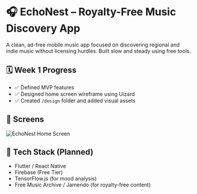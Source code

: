 # 🎧 EchoNest – Royalty-Free Music Discovery App

A clean, ad-free mobile music app focused on discovering regional and indie music without licensing hurdles. Built slow and steady using free tools.

## 🗓️ Week 1 Progress
- ✅ Defined MVP features
- ✅ Designed home screen wireframe using Uizard
- ✅ Created `/design` folder and added visual assets

## 📁 Screens
![EchoNest Home Screen](design/echonest_home_screen.png)

## 🔧 Tech Stack (Planned)
- Flutter / React Native
- Firebase (Free Tier)
- TensorFlow.js (for mood analysis)
- Free Music Archive / Jamendo (for royalty-free content)

